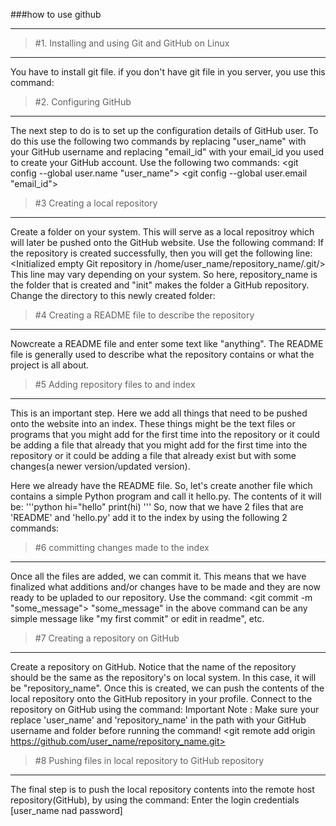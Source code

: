 ###how to use github
* * *

>#1. Installing and using Git and GitHub on Linux
* * *

You have to install git file. if you don't have git file in you server, you use this command:
	<sudo apt-get install git>

>#2. Configuring GitHub
* * *

The next step to do is to set up the configuration details of GitHub user. To do this use the following two commands by replacing "user_name" with your GitHub username and replacing "email_id" with your email_id you used to create your GitHub account.
Use the following two commands:
	<git config --global user.name "user_name">
	<git config --global user.email "email_id">

>#3 Creating a local repository
* * *

Create a folder on your system. This will serve as a local repositroy which will later be pushed onto the GitHub website. Use the following command:
	<git init repository_name>
If the repository is created successfully, then you will get the following line:
	<Initialized empty Git repository in /home/user_name/repository_name/.git/>
This line may vary depending on your system. So here, repository_name is the folder that is created and "init" makes the folder a GitHub repository. Change the directory to this newly created folder:
	<cd repository_name>

>#4 Creating a README file to describe the repository
* * *

Nowcreate a README file and enter some text like "anything". The README file is generally used to describe what the repository contains or what the project is all about.

>#5 Adding repository files to and index
* * *

This is an important step. Here we add all things that need to be pushed onto the website into an index. These things might be the text files or programs that you might add for the first time into the repository or it could be adding a file that already that you might add for the first time into the repository or it could be adding a file that already exist but with some changes(a newer version/updated version).

Here we already have the README file. So, let's create another file which contains a simple Python program and call it hello.py. The contents of it will be:
'''python
hi="hello"
print(hi)
'''
So, now that we have 2 files that are 'README' and 'hello.py'
add it to the index by using the following 2 commands:
	<git add README>
	<git add hello.py>

>#6 committing changes made to the index
* * *

Once all the files are added, we can commit it. This means that we have finalized what additions and/or changes have to be made and they are now ready to be upladed to our repository. Use the command:
	<git commit -m "some_message">
"some_message" in the above command can be any simple message like "my first commit" or edit in readme", etc.

>#7 Creating a repository on GitHub
* * *

Create a repository on GitHub. Notice that the name of the repository should be the same as the repository's on local system. In this case, it will be "repository_name".
Once this is created, we can push the contents of the local repository onto the GitHub repository in your profile. Connect to the repository on GitHub using the command:
Important Note : Make sure your replace 'user_name' and 'repository_name' in the path with your GitHub username and folder before running the command!
	<git remote add origin https://github.com/user_name/repository_name.git>

>#8 Pushing files in local repository to GitHub repository
* * *

The final step is to push the local repository contents into the remote host repository(GitHub), by using the command:
	<git push origin master>
Enter the login credentials [user_name nad password]
